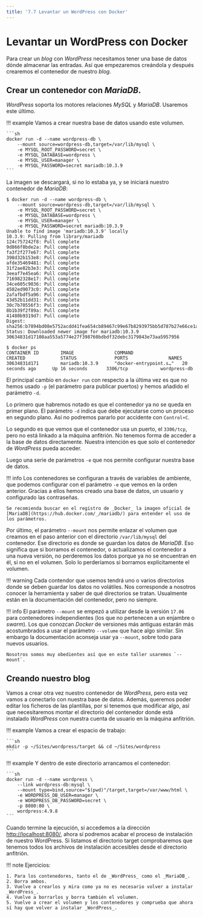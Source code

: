```yaml
---
title: '7.7 Levantar un WordPress con Docker'
---
```


# Levantar un WordPress con Docker

Para crear un _blog_ con _WordPress_ necesitamos tener una base de datos dónde almacenar las entradas. Así que empezaremos creándola y después crearemos el contenedor de nuestro _blog_.

## Crear un contenedor con _MariaDB_.

_WordPress_ soporta los motores relaciones _MySQL_ y _MariaDB_. Usaremos este último.

!!! example
    Vamos a crear nuestra base de datos usando este volumen.

    ```sh
    docker run -d --name wordpress-db \
        --mount source=wordpress-db,target=/var/lib/mysql \
        -e MYSQL_ROOT_PASSWORD=secret \
        -e MYSQL_DATABASE=wordpress \
        -e MYSQL_USER=manager \
        -e MYSQL_PASSWORD=secret mariadb:10.3.9
    ```
La imagen se descargará, si no lo estaba ya, y se iniciará nuestro contenedor de _MariaDB_:

```console hl_lines="1 2 3 4 5 6"
$ docker run -d --name wordpress-db \
    --mount source=wordpress-db,target=/var/lib/mysql \
    -e MYSQL_ROOT_PASSWORD=secret \
    -e MYSQL_DATABASE=wordpress \
    -e MYSQL_USER=manager \
    -e MYSQL_PASSWORD=secret mariadb:10.3.9
Unable to find image 'mariadb:10.3.9' locally
10.3.9: Pulling from library/mariadb
124c757242f8: Pull complete 
9d866f8bde2a: Pull complete 
fa3f2f277e67: Pull complete 
398d32b153e8: Pull complete 
afde35469481: Pull complete 
31f2ae82b3e3: Pull complete 
3eeaf7e45ea6: Pull complete 
716982328e17: Pull complete 
34ce605c9036: Pull complete 
4502ed9073c0: Pull complete 
2afafbdf5a96: Pull complete 
43d52b11dd31: Pull complete 
30c7b70556f3: Pull complete 
8b1b39f2f89a: Pull complete 
41480b9319d7: Pull complete 
Digest: sha256:b7894bd08e5752acdd41fea654cb89467c99e67b8293975bb5d787b27e66ce1a
Status: Downloaded newer image for mariadb:10.3.9
30634831d17108aa553a5774e27f398760bdbdf32debc3179843e73aa5957956

$ docker ps
CONTAINER ID        IMAGE               COMMAND                  CREATED             STATUS              PORTS               NAMES
30634831d171        mariadb:10.3.9      "docker-entrypoint.s…"   20 seconds ago      Up 16 seconds       3306/tcp            wordpress-db
```
El principal cambio en `docker run` con respecto a la última vez es que no hemos usado
`-p` (el parámetro para publicar puertos) y hemos añadido el parámetro `-d`.

Lo primero que habremos notado es que el contenedor ya no se queda en primer plano. El parámetro `-d` indica que debe ejecutarse como un proceso en segundo plano. Así no podremos pararlo por accidente con `Control+C`.

Lo segundo es que vemos que el contenedor usa un puerto, el `3306/tcp`, pero no está linkado a la máquina anfitrión. No tenemos forma de acceder a la base de datos directamente. Nuestra intención es que solo el contenedor de _WordPress_ pueda acceder.

Luego una serie de parámetros `-e` que nos permite configurar nuestra base de datos.

!!! info
    Los contenedores se configuran a través de variables de ambiente, que podemos configurar con el parámetro `-e` que vemos en la orden anterior. Gracias a ellos hemos creado una base de datos, un usuario y configurado las contraseñas.

    Se recomienda buscar en el registro de _Docker_ la imagen oficial de [MariaDB](https://hub.docker.com/_/mariadb/) para entender el uso de los parámetros.

Por último, el parámetro `--mount` nos permite enlazar el volumen que creamos en el paso anterior con el directorio `/var/lib/mysql` del contenedor. Ese directorio es donde se guardan los datos de _MariaDB_. Eso significa que si borramos el contenedor, o actualizamos el contenedor a una nueva versión, no perderemos los datos porque ya no se encuentran en él, si no en el volumen. Solo lo perderíamos si borramos explícitamente el volumen.

!!! warning
    Cada contendor que usemos tendrá uno o varios directorios donde se deben guardar los datos no volátiles. Nos corresponde a nosotros conocer la herramienta y saber de qué directorios se tratan. Usualmente están en la documentación del contenedor, pero no siempre.

!!! info
    El parámetro `--mount` se empezó a utilizar desde la versión `17.06` para contenedores independientes (los que no pertenecen a un enjambre o _swarm_). Los que conozcan _Docker_ de versiones más antiguas estarán más acostumbrados a usar el parámetro `--volume` que hace algo similar. Sin embargo la documentación aconseja usar ya `--mount`, sobre todo para nuevos usuarios.

    Nosotros somos muy obedientes así que en este taller usaremos `--mount`.

## Creando nuestro blog

Vamos a crear otra vez nuestro contenedor de _WordPress_, pero esta vez vamos a conectarlo con nuestra base de datos. Además, queremos poder editar los ficheros de las plantillas, por si tenemos que modificar algo, así que necesitaremos montar el directorio del contenedor donde está instalado _WordPress_ con nuestra cuenta de usuario en la máquina anfitrión.

!!! example
    Vamos a crear el espacio de trabajo:

    ```sh
    mkdir -p ~/Sites/wordpress/target && cd ~/Sites/wordpress
    ```
!!! example
    Y dentro de este directorio arrancamos el contenedor:

    ```sh
    docker run -d --name wordpress \
        --link wordpress-db:mysql \
        --mount type=bind,source="$(pwd)"/target,target=/var/www/html \
        -e WORDPRESS_DB_USER=manager \
        -e WORDPRESS_DB_PASSWORD=secret \
        -p 8080:80 \
        wordpress:4.9.8
    ```
Cuando termine la ejecución, si accedemos a la dirección [http://localhost:8080/](http://localhost:8080/), ahora sí podremos acabar el proceso de instalación de nuestro WordPress. Si listamos el directorio target comprobaremos que tenemos todos los archivos de instalación accesibles desde el directorio anfitrión.

!!! note
    Ejercicios:

    1. Para los contenedores, tanto el de _WordPress_ como el _MariaDB_.
    2. Borra ambos.
    3. Vuelve a crearlos y mira como ya no es necesario volver a instalar _WordPress_.
    4. Vuelve a borrarlos y borra también el volumen.
    5. Vuelve a crear el volumen y los contenedores y comprueba que ahora sí hay que volver a instalar _WordPress_.

